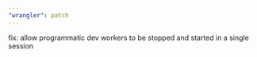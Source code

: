 ```yaml
---
"wrangler": patch
---
```


fix: allow programmatic dev workers to be stopped and started in a single session
